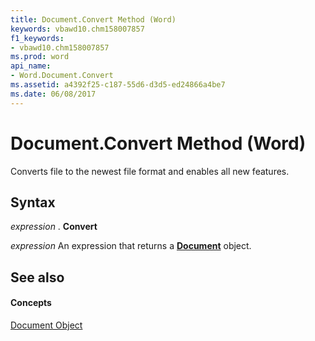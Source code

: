 ```yaml
---
title: Document.Convert Method (Word)
keywords: vbawd10.chm158007857
f1_keywords:
- vbawd10.chm158007857
ms.prod: word
api_name:
- Word.Document.Convert
ms.assetid: a4392f25-c187-55d6-d3d5-ed24866a4be7
ms.date: 06/08/2017
---
```



# Document.Convert Method (Word)

Converts file to the newest file format and enables all new features.


## Syntax

 _expression_ . **Convert**

 _expression_ An expression that returns a **[Document](Word.Document.md)** object.


## See also


#### Concepts


[Document Object](Word.Document.md)

